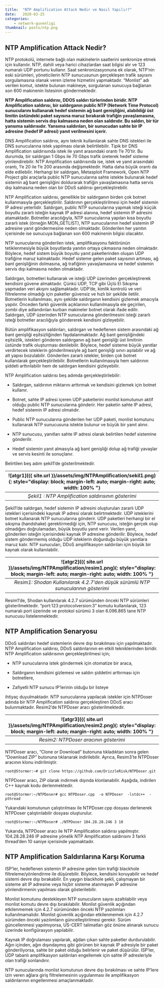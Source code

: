 ```yaml
---
title:  "NTP Amplification Attack Nedir ve Nasıl Yapılır?"
date:   2020-03-25 
categories: 
    - network-guvenligi
thumbnail: posts/ntp.png
---
```


## NTP Amplification Attack Nedir?

NTP protokolü, internete bağlı olan makinelerin saatlerini senkronize etmek için kullanılır. NTP, dahili veya harici cihazlardan saat bilgisi alır ve 123 numaralı UDP portunu kullanır. Saat senkronizasyonuna ek olarak, NTP’nin eski sürümleri, yöneticilerin NTP sunucusunun gerçekleşen trafik sayısını sorgulamasına olanak veren izleme hizmetini yapmaktadır. “Monlist” adı verilen komut, istekte bulunan makineye, sorgulanan sunucuya bağlanan son 600 makinenin listesinin göndermektedir.

**NTP Amplification saldırısı, DDOS saldırı türlerinden biridir. NTP Amplification saldırısı, bir saldırganın public NTP (Network Time Protocol) sunucularını kullanarak hedef sistemin ağ bant genişliğini, alabildiği üst limitin üstündeki paket sayısına maruz bırakarak trafiğin yavaşlamasına, hatta sistemin servis dışı kalmasına neden olan saldırıdır. Bu saldırı, bir tür yansıma saldırısıdır. Yansıma saldırıları, bir sunucudan sahte bir IP adresine (hedef IP adresi) yanıt verilmesini içerir.**

DNS Amplification saldırısı, aynı teknik kullanılarak sahte DNS istekleri ile DNS sunucularına istek yapılması olarak belirtilebilir. Tipik bir DNS Amplification saldırısında istek ile yanıt arasındaki orantı 1’e 70’tir. Bu durumda, bir saldırgan 1 Gbps ile 70 Gbps trafik üreterek hedef sisteme yönlendirebilir. NTP Amplification saldırısında ise, istek ve yanıt arasındaki orantı, 1’e 20 ile 1’e 200 arasında değişmektedir. Hatta daha büyük orantı da elde edilebilir. Herhangi bir saldırgan, Metasploit Framework, Open NTP Project gibi araçlarla public NTP sunucularına sahte istekte bulunarak hedef sistemin ağ bant genişliğini doldurarak trafiğin yavaşlamasına hatta servis dışı kalmasına neden olan bir DDoS saldırısı gerçekleştirebilir.

NTP Amplification saldırısı, genellikle bir saldırganın birden çok botnet kullanmasıyla gerçekleştirilir. Saldırının gerçekleştirilmesi için hedef sistemin IP adresi yeterlidir. Saldırgan, public NTP sunucularına yapmak isteği küçük boyutlu zararlı isteğin kaynak IP adresi alanına, hedef sistemin IP adresini atamaktadır. Botnetler aracılığıyla, NTP sunucularına yapılan kısa boyutlu zararlı istek (örneğin MON_GETLIST), NTP sunucularının hedef sistemin IP adresine yanıt göndermesine neden olmaktadır. Gönderilen her yanıtın içerisinde ise sunucuya bağlanan son 600 makinenin bilgisi olacaktır.

NTP sunucularına gönderilen istek, amplifikasyonu faktörünün tetiklenmesiyle büyük boyutlarda yanıtın ortaya çıkmasına neden olmaktadır. Böylece, hedef sistem büyük boyutlu yanıt paketlerinden oluşan UDP trafiğine maruz kalmaktadır. Hedef sisteme gelen paket sayısının artması, ağ bant genişliğinin dolmasına, ağ trafiğinin yavaşlamasına ve hedef sistemin servis dışı kalmasına neden olmaktadır.

Saldırgan, botnetleri kullanarak ve isteği UDP üzerinden gerçekleştirerek kendisini güvene almaktadır. Çünkü UDP, TCP gibi Üçlü El Sıkışma yapmadan veri akışını sağlamaktadır. UDP’de, kimlik kontrolü ve veri filtrelenme olmadığı için paketler güvensiz ve hızlı bir şekilde iletilir. Botnetlerin kullanılması, aynı şekilde saldırganın kendisini gizlemek amacıyla yapılır. Önceden farklı güvenlik açıklarının kullanılmasıyla ele geçirilen, zombi diye adlandırılan kurban makineler botnet olarak ifade edilir. Saldırgan, UDP üzerinden NTP sunucularına gönderilmesini isteği zararlı isteği botnetler aracılığıyla göndererek kendisini gizleyebilir.

Bütün amplifikasyon saldırıları, saldırgan ve hedeflenen sistem arasındaki ağ bant genişliği eşitsizliğinden faydalanmaktadır. Ağ bant genişliğindeki eşitsizlik, istekleri gönderen saldırganın ağ bant genişliği üst limitinin üstünde trafik oluşturması denilebilir. Böylece, hedef sisteme büyük yanıtlar verdirtecek isteklerin gönderilmesiyle ağ bant genişliği sınırı aşılabilir ve ağ alt yapısı bozulabilir. Gönderilen zararlı istekler, birden çok botnet kullanılarak gerçekleştirilebilir. Botnetlerin kullanılmasıyla hem saldırının şiddeti arttırılabilir hem de saldırgan kendisini gizleyebilir.

NTP Amplification saldırısı beş adımda gerçekleştirilebilir:

- Saldırgan, saldırının miktarını arttırmak ve kendisini gizlemek için botnet kullanır.

- Botnet, sahte IP adresi içeren UDP paketlerini monlist komutunun aktif olduğu public NTP sunucularına gönderir. Her paketin sahte IP adresi, hedef sistemin IP adresi olmalıdır.

- Public NTP sunucularına gönderilen her UDP paketi, monlist komutunu kullanarak NTP sunucusuna istekte bulunur ve büyük bir yanıt alınır.

- NTP sunucusu, yanıtları sahte IP adresi olarak belirtilen hedef sistemine gönderilir.

- Hedef sistemin yanıt almasıyla ağ bant genişliği dolup ağ trafiği yavaşlar ve servis kesinti ile sonuçlanır.

Belirtilen beş adım şekil1’de gösterilmektedir.

| ![atgr1]({{ site.url }}/assets/img/NTPAmplification/sekil1.png){: style="display: block; margin-left: auto; margin-right: auto; width: 100% "} |
|:--:|
| *Şekil1 : NTP Amplification saldırısının gösterimi* |


Şekil1’de saldırgan, hedef sistemin IP adresini oluşturulan zararlı UDP istekleri içerisindeki kaynak IP adresi olarak belirtmektedir. UDP isteklerini botnet kullanarak NTP sunucularına gönderir. UDP paketleri herhangi bir el sıkışma (handshake) gerektirmediği için, NTP sunucusu, isteğin gerçek olup olmadığını doğrulamadan, büyük boyutlu yanıt verir. Verilen yanıt, gönderilen isteğin içerisindeki kaynak IP adresine gönderilir. Böylece, hedef sistem göndermemiş olduğu UDP isteklerin doğurduğu büyük yanıtlara maruz kalır. NTP sunucuları, DDoS amplifikasyon saldırıları için büyük bir kaynak olarak kullanılabilir.

| ![atgr2]({{ site.url }}/assets/img/NTPAmplification/resim1.png){: style="display: block; margin-left: auto; margin-right: auto; width: 100% "} |
|:--:|
| *Resim1: Shodan Kullanılarak 4.2.7’den düşük sürümlü NTP sunucularının gösterimi* |

Resim1’de, Shodan kullanılarak 4.2.7 sürümünden önceki NTP sürümleri gösterilmektedir. “port:123 protocolversion:3” komutu kullanılarak, 123 numaralı port üzerinde ve protokol sürümü 3 olan 6.096.865 tane NTP sunucusu listelenmektedir.

## NTP Amplification Senaryosu

DDoS saldırıları hedef sistemlerin devre dışı bırakılması için yapılmaktadır. NTP Amplification saldırısı, DDoS saldırılarının en etkili tekniklerinden biridir. NTP Amplification saldırısının gerçekleştirilmesi için;

- NTP sunucularına istek göndermek için otomatize bir araca,

- Saldırganın kendisini gizlemesi ve saldırı şiddetini arttırması için botnetlere,

- Zafiyetli NTP sunucu IP’lerinin olduğu bir listeye

ihtiyaç duyulmaktadır. NTP sunucularına yapılacak istekler için NTPDoser adında bir NTP Amplification saldırısı gerçekleştiren DDoS aracı bulunmaktadır. Resim2’de NTPDoser aracı gösterilmektedir.

| ![atgr3]({{ site.url }}/assets/img/NTPAmplification/resim2.png){: style="display: block; margin-left: auto; margin-right: auto; width: 100% "} |
|:--:|
| *Resim2: NTPDoser aracının gösterimi* |

NTPDoser aracı, “Clone or Download” butonuna tıkladıktan sonra gelen “Download ZIP” butonuna tıklanarak indirilebilir. Ayrıca, Resim3’te NTPDoser aracının klonu indirilmiştir.

```linux
root@Stormer:~# git clone https://github.com/DrizzleRisk/NTPDoser.git
```

NTPDoser aracı, ZIP olarak indirmek dışında klonlanabilir. Aşağıda, indirilen C++ kaynak kodu derlenmektedir.

```linux
root@Stormer:~/NTPDoser# gcc NTPDoser.cpp  -o NTPDoser  -lstdc++  -pthread
```
Yukarıdaki komutunun çalıştırılması ile NTPDoser.cpp dosyası derlenerek NTPDoser çalıştırılabilir dosyası oluşturulur.
```linux
root@Stormer:~/NTPDoser# ./NTPDoser 104.28.28.246 3 10
```
Yukarıda, NTPDoser aracı ile NTP Amplification saldırısı yapılmıştır. 104.28.28.246 IP adresine yönelik NTP Amplification saldırısını 3 farklı thread’den 10 saniye içerisinde yapmaktadır.

## NTP Amplification Saldırılarına Karşı Koruma

ISP’ler, hedeflenen sistemin IP adresine gelen tüm trafiği blackhole filtreleme/yönlendirme ile düşürebilir. Böylece, kendisini koruyabilir ve hedef sistemi devre dışı bırakabilir. En yaygın blackhole şekli, çalışmayan bir sisteme ait IP adresine veya hiçbir sisteme atanmayan IP adresine yönlendirmenin yapılması olarak gösterilebilir.  

Monlist komutunu destekleyen NTP sunucuların sayısı azaltılabilir veya monlist komutu devre dışı bırakılabilir. Monlist güvenlik açığından etkilenmemek için 4.2.7 sürümünden önceki NTP yazılımları kullanılmamalıdır. Monlist güvenlik açığından etkilenmemek için 4.2.7 sürümden önceki yazılımların güncelleştirilmesi gerekir. Sürüm güncellenmesi yapılmıyorsa, US-CERT talimatları göz önüne alınarak sunucu üzerinde konfigürasyon yapılabilir.

Kaynak IP doğrulaması yapılarak, ağdan çıkan sahte paketler durdurulabilir. Ağın içinden, ağın dışındaymış gibi görünen bir kaynak IP adresiyle bir paket gönderiliyorsa, sahte bir paket olduğu belirlenir ve paket düşürülür. ISP’ler, UDP tabanlı amplifikasyon saldırıları engellemek için sahte IP adresleriyle olan trafiği sonlandırır.

NTP sunucularında monlist komutunun devre dışı bırakılması ve sahte IP’lere izin veren ağlara giriş filtrelemesinin uygulanması ile amplifikasyon saldırılarının engellenmesi amaçlanmaktadır.




